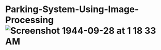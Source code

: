 # Parking-System-Using-Image-Processing![Screenshot 1944-09-28 at 1 18 33 AM](https://user-images.githubusercontent.com/75526119/208327339-3b36084f-8f3b-40f4-868f-77afeec63fa6.png)
